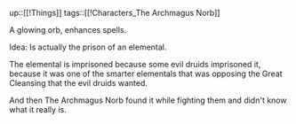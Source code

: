 up::[[!Things]]
tags::[[!Characters_The Archmagus Norb]]

A glowing orb, enhances spells.

Idea:
Is actually the prison of an elemental.

The elemental is imprisoned because some evil druids imprisoned it, because it was one of the smarter elementals that was opposing the Great Cleansing that the evil druids wanted.

And then The Archmagus Norb found it while fighting them and didn't know what it really is.